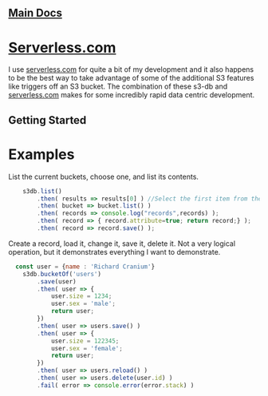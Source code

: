 ## [Main Docs](../README.md)

# [Serverless.com](http://serverless.com)
I use [serverless.com](http://serverless.com) for quite a bit of my development and it also happens to be the best way to take advantage of some of the additional S3 features like triggers off an S3 bucket. The combination of these s3-db and [serverless.com](http://serverless.com) makes for some incredibly rapid data centric development.

## Getting Started

<!--
_Serverless.com serverless.yml example_

This will give s3-db to manage and create buckets that begin with the name s3-db, which is a configured
 default for the start of the name.
```yml

provider:
  name: aws
  runtime: nodejs4.3
  iamRoleStatements:
    -  Effect: "Allow"
       Action:
         - "s3:ListBucket"
         - "s3:ListAllMyBuckets"
         - "s3:CreateBucket"
         - "s3:PutBucketTagging"
         - "s3:ListObject"
         - "s3:DeleteObject"
         - "s3:GetObject"
        - "s3:PutObject"
       Resource:
         Fn::Join:
           - ""
           - - "arn:aws:s3:::s3-db*"

``` -->

# Examples
List the current buckets, choose one, and list its contents.
```javascript
    s3db.list()
    	.then( results => results[0] ) //Select the first item from the results.
    	.then( bucket => bucket.list() )
    	.then( records => console.log("records",records) );
    	.then( record => { record.attribute=true; return record;} );
    	.then( record => record.save() );
```

Create a record, load it, change it, save it, delete it. Not a very logical operation, but it demonstrates everything I want to demonstrate.

```javascript
  const user = {name : 'Richard Cranium'}
	s3db.bucketOf('users')
		.save(user)
		.then( user => {
			user.size = 1234;
			user.sex = 'male';
			return user;
		})
		.then( user => users.save() )
		.then( user => {
			user.size = 122345;
			user.sex = 'female';
			return user;
		})
		.then( user => users.reload() )
		.then( user => users.delete(user.id) )
		.fail( error => console.error(error.stack) )
```
